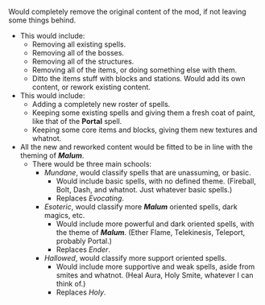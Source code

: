Would completely remove the original content of the mod, if not leaving some things behind.
- This would include:
  - Removing all existing spells.
  - Removing all of the bosses.
  - Removing all of the structures.
  - Removing all of the items, or doing something else with them.
  - Ditto the items stuff with blocks and stations.
Would add its own content, or rework existing content.
- This would include:
  - Adding a completely new roster of spells.
  - Keeping some existing spells and giving them a fresh coat of paint, like that of the **Portal** spell.
  - Keeping some core items and blocks, giving them new textures and whatnot.
- All the new and reworked content would be fitted to be in line with the theming of ***Malum***.
  - There would be three main schools:
    - *Mundane*, would classify spells that are unassuming, or basic.
      - Would include basic spells, with no defined theme. (Fireball, Bolt, Dash, and whatnot. Just whatever basic spells.)
      - Replaces *Evocating*.
    - *Esoteric*, would classify more ***Malum*** oriented spells, dark magics, etc.
      - Would include more powerful and dark oriented spells, with the theme of ***Malum***. (Ether Flame, Telekinesis, Teleport, probably Portal.)
      - Replaces *Ender*.
    - *Hallowed*, would classify more support oriented spells.
      - Would include more supportive and weak spells, aside from smites and whatnot. (Heal Aura, Holy Smite, whatever I can think of.)
      - Replaces *Holy*.
